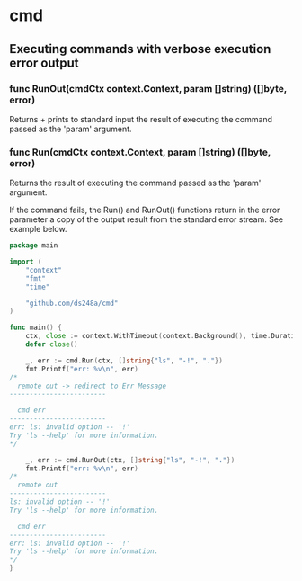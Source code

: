 # cmd

## Executing commands with verbose execution error output

### func RunOut(cmdCtx context.Context, param []string) ([]byte, error)
Returns + prints to standard input the result of executing the command passed as the 'param' argument.

### func Run(cmdCtx context.Context, param []string) ([]byte, error)
Returns the result of executing the command passed as the 'param' argument.

If the command fails, the Run() and RunOut() functions return in the error parameter a copy of the output result from the standard error stream.
See example below. 

```go
package main

import (
	"context"
	"fmt"
	"time"

	"github.com/ds248a/cmd"
)

func main() {
	ctx, close := context.WithTimeout(context.Background(), time.Duration(1)*time.Second)
	defer close()

	_, err := cmd.Run(ctx, []string{"ls", "-!", "."})
	fmt.Printf("err: %v\n", err)
/*
  remote out -> redirect to Err Message
------------------------

  cmd err
------------------------
err: ls: invalid option -- '!'
Try 'ls --help' for more information.
*/

	_, err := cmd.RunOut(ctx, []string{"ls", "-!", "."})
	fmt.Printf("err: %v\n", err)
/*
  remote out
------------------------
ls: invalid option -- '!'
Try 'ls --help' for more information.

  cmd err
------------------------
err: ls: invalid option -- '!'
Try 'ls --help' for more information.
*/
}
```
